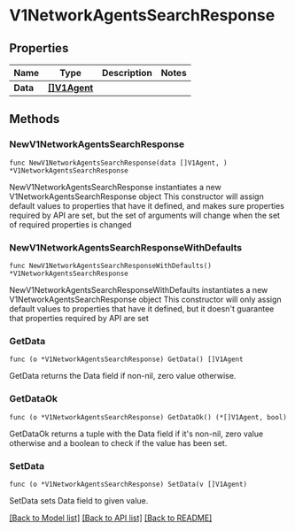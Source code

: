 # V1NetworkAgentsSearchResponse

## Properties

Name | Type | Description | Notes
------------ | ------------- | ------------- | -------------
**Data** | [**[]V1Agent**](V1Agent.md) |  | 

## Methods

### NewV1NetworkAgentsSearchResponse

`func NewV1NetworkAgentsSearchResponse(data []V1Agent, ) *V1NetworkAgentsSearchResponse`

NewV1NetworkAgentsSearchResponse instantiates a new V1NetworkAgentsSearchResponse object
This constructor will assign default values to properties that have it defined,
and makes sure properties required by API are set, but the set of arguments
will change when the set of required properties is changed

### NewV1NetworkAgentsSearchResponseWithDefaults

`func NewV1NetworkAgentsSearchResponseWithDefaults() *V1NetworkAgentsSearchResponse`

NewV1NetworkAgentsSearchResponseWithDefaults instantiates a new V1NetworkAgentsSearchResponse object
This constructor will only assign default values to properties that have it defined,
but it doesn't guarantee that properties required by API are set

### GetData

`func (o *V1NetworkAgentsSearchResponse) GetData() []V1Agent`

GetData returns the Data field if non-nil, zero value otherwise.

### GetDataOk

`func (o *V1NetworkAgentsSearchResponse) GetDataOk() (*[]V1Agent, bool)`

GetDataOk returns a tuple with the Data field if it's non-nil, zero value otherwise
and a boolean to check if the value has been set.

### SetData

`func (o *V1NetworkAgentsSearchResponse) SetData(v []V1Agent)`

SetData sets Data field to given value.



[[Back to Model list]](../README.md#documentation-for-models) [[Back to API list]](../README.md#documentation-for-api-endpoints) [[Back to README]](../README.md)


